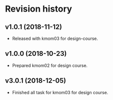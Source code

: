 Revision history
=======================



v1.0.1 (2018-11-12)
------------------------

* Released with kmom03 for design-course.



v1.0.0 (2018-10-23)
------------------------

* Prepared kmom02 for design course.

v3.0.1 (2018-12-05)
------------------------

* Finished all task for kmom03 for design course.
